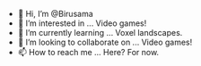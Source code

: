 - 👋 Hi, I’m @Birusama
- 👀 I’m interested in ... Video games!
- 🌱 I’m currently learning ... Voxel landscapes.
- 💞️ I’m looking to collaborate on ... Video games!
- 📫 How to reach me ... Here? For now.

<!---
Birusama/Birusama is a ✨ special ✨ repository because its `README.md` (this file) appears on your GitHub profile.
You can click the Preview link to take a look at your changes.
--->
